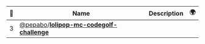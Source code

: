 |:star2: | Name | Description | 🌍|
|---|---|---|---|
|3|[@pepabo](https://github.com/pepabo)/[**lolipop-mc-codegolf-challenge**](https://github.com/pepabo/lolipop-mc-codegolf-challenge)|||

